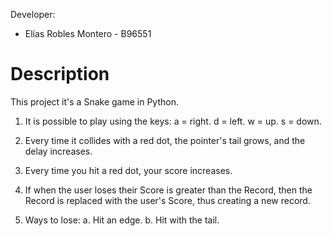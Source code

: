 Developer:

- Elías Robles Montero - B96551

# Description
This project it's a Snake game in Python.

1. It is possible to play using the keys:
    a = right.
    d = left.
    w = up.
    s = down.
    
2. Every time it collides with a red dot, the pointer's tail grows, and the delay increases.

3. Every time you hit a red dot, your score increases.

4. If when the user loses their Score is greater than the Record, then the Record is replaced with the user's Score, thus creating a new record.

5. Ways to lose:
    a. Hit an edge.
    b. Hit with the tail.

